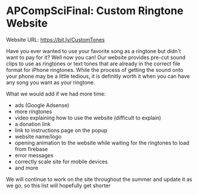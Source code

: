 # APCompSciFinal: Custom Ringtone Website

Website URL: https://bit.ly/CustomTones

Have you ever wanted to use your favorite song as a ringtone but didn't want to pay for it? Well now you can! Our website provides pre-cut sound clips to use as ringtones or text tones that are already in the correct file format for iPhone ringtones. While the process of getting the sound onto your phone may be a little tedious, it is definitly worth it when you can have any song you want as your ringtone.

What we would add if we had more time:
  - ads (Google Adsense)
  - more ringtones
  - video explaining how to use the website (difficult to explain)
  - a donation link
  - link to instructions page on the popup
  - website name/logo
  - opening animation to the website while waiting for the ringtones to load from firebase
  - error messages
  - correctly scale site for mobile devices
  - and more

We will continue to work on the site throughout the summer and update it as we go, so this list will hopefully get shorter

